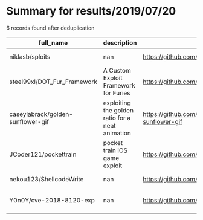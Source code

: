 
# Summary for results/2019/07/20
    
6 records found after deduplication

| full_name | description | html_url | matched_list | matched_count | pushed_at | size | stargazers_count | language | forks_count | vul_ids |
|-----------------------------------|--------------------------------------------------|------------------------------------------------------|----------------|-----------------|---------------------------|--------|--------------------|------------|---------------|-------------------|
| niklasb/sploits | nan | https://github.com/niklasb/sploits | ['sploit'] | 1 | 2019-07-20 17:16:18+00:00 | 1780 | 122 | C++ | 22 | [] |
| steel99xl/DOT_Fur_Framework | A Custom Exploit Framework for Furies | https://github.com/steel99xl/DOT_Fur_Framework | ['exploit'] | 1 | 2019-07-20 02:58:02+00:00 | 49 | 0 | Python | 0 | [] |
| caseylabrack/golden-sunflower-gif | exploiting the golden ratio for a neat animation | https://github.com/caseylabrack/golden-sunflower-gif | ['exploit'] | 1 | 2019-07-20 04:00:55+00:00 | 11819 | 0 | Processing | 0 | [] |
| JCoder121/pockettrain | pocket train iOS game exploit | https://github.com/JCoder121/pockettrain | ['exploit'] | 1 | 2019-07-20 04:35:07+00:00 | 7 | 0 | | 0 | [] |
| nekou123/ShellcodeWrite | nan | https://github.com/nekou123/ShellcodeWrite | ['shellcode'] | 1 | 2019-07-20 09:07:09+00:00 | 137 | 0 | C++ | 0 | [] |
| Y0n0Y/cve-2018-8120-exp | nan | https://github.com/Y0n0Y/cve-2018-8120-exp | ['cve-2'] | 1 | 2019-07-20 14:28:21+00:00 | 3153 | 0 | C++ | 0 | ['CVE-2018-8120'] |
